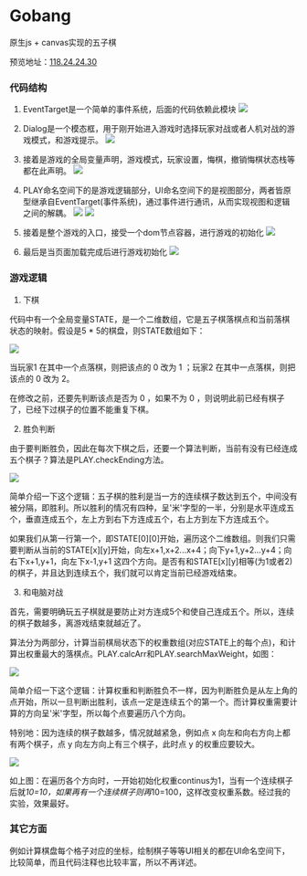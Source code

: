 # Gobang
原生js + canvas实现的五子棋

预览地址：[118.24.24.30](118.24.24.30)

### 代码结构
1. EventTarget是一个简单的事件系统，后面的代码依赖此模块
![](http://ww1.sinaimg.cn/mw690/8922edaegy1fq32s3yhnjj20h50h4abe.jpg)

2. Dialog是一个模态框，用于刚开始进入游戏时选择玩家对战或者人机对战的游戏模式，和游戏提示。
![](http://ww1.sinaimg.cn/mw690/8922edaegy1fq32tyfl7ej20n60hajtd.jpg)

3. 接着是游戏的全局变量声明，游戏模式，玩家设置，悔棋，撤销悔棋状态栈等都在此声明。
![](http://ww1.sinaimg.cn/mw690/8922edaegy1fq32v92frij20e30beq3n.jpg)

4. PLAY命名空间下的是游戏逻辑部分，UI命名空间下的是视图部分，两者皆原型继承自EventTarget(事件系统)，通过事件进行通讯，从而实现视图和逻辑之间的解耦。
![](http://ww1.sinaimg.cn/large/8922edaegy1fq32wdw3bcj20jm0fxjtf.jpg)
![](http://ww1.sinaimg.cn/large/8922edaegy1fq32x06avqj20g60eb0tu.jpg)

5. 接着是整个游戏的入口，接受一个dom节点容器，进行游戏的初始化
![](http://ww1.sinaimg.cn/large/8922edaegy1fq32xo0ppvj20fi0h2jsh.jpg)

6. 最后是当页面加载完成后进行游戏初始化
![](http://ww1.sinaimg.cn/large/8922edaegy1fq32yxnqp2j20fs02tglk.jpg)

### 游戏逻辑
1. 下棋

代码中有一个全局变量STATE，是一个二维数组，它是五子棋落棋点和当前落棋状态的映射。假设是5 * 5的棋盘，则STATE数组如下：

![](http://ww1.sinaimg.cn/mw690/8922edaegy1fq349zmzumj20c703rmwz.jpg)

当玩家1 在其中一个点落棋，则把该点的 0 改为 1 ；玩家2 在其中一点落棋，则把该点的 0 改为 2。

在修改之前，还要先判断该点是否为 0 ，如果不为 0 ，则说明此前已经有棋子了，已经下过棋子的位置不能重复下棋。

2. 胜负判断

由于要判断胜负，因此在每次下棋之后，还要一个算法判断，当前有没有已经连成五个棋子？算法是PLAY.checkEnding方法。

![](http://ww1.sinaimg.cn/mw690/8922edaegy1fq3331kst4j20qy0gsacj.jpg)

简单介绍一下这个逻辑：五子棋的胜利是当一方的连续棋子数达到五个，中间没有被分隔，即胜利。所以胜利的情况有四种，呈'米'字型的一半，分别是水平连成五个，垂直连成五个，左上方到右下方连成五个，右上方到左下方连成五个。

如果我们从第一行第一个，即STATE[0][0]开始，遍历这个二维数组。则我们只需要判断从当前的STATE[x][y]开始，向左x+1,x+2...x+4；向下y+1,y+2...y+4；向右下x+1,y+1，向左下x-1,y+1 这四个方向。是否有和STATE[x][y]相等(为1或者2)的棋子，并且达到连续五个，我们就可以肯定当前已经游戏结束。

3. 和电脑对战

首先，需要明确玩五子棋就是要防止对方连成5个和使自己连成五个。所以，连续的棋子数越多，离游戏结束就越近了。

算法分为两部分，计算当前棋局状态下的权重数组(对应STATE上的每个点)，和计算出权重最大的落棋点。PLAY.calcArr和PLAY.searchMaxWeight，如图：

![](http://ww1.sinaimg.cn/mw690/8922edaegy1fq33n55m25j20n40cj0u1.jpg)

简单介绍一下这个逻辑：计算权重和判断胜负不一样，因为判断胜负是从左上角的点开始，所以一旦判断出胜利，该点一定是连续五个的第一个。而计算权重需要计算的方向呈'米'字型，所以每个点要遍历八个方向。

特别地：因为连续的棋子数越多，情况就越紧急，例如点 x 向左和向右方向上都有两个棋子，点 y 向左方向上有三个棋子，此时点 y 的权重应要较大。

![](http://ww1.sinaimg.cn/mw690/8922edaegy1fq33z2794gj20m505sdgk.jpg)

如上图：在遍历各个方向时，一开始初始化权重continus为1，当有一个连续棋子后就*10=10，如果再有一个连续棋子则再*10=100，这样改变权重系数。经过我的实验，效果最好。


### 其它方面

例如计算棋盘每个格子对应的坐标，绘制棋子等等UI相关的都在UI命名空间下，比较简单，而且代码注释也比较丰富，所以不再详述。

